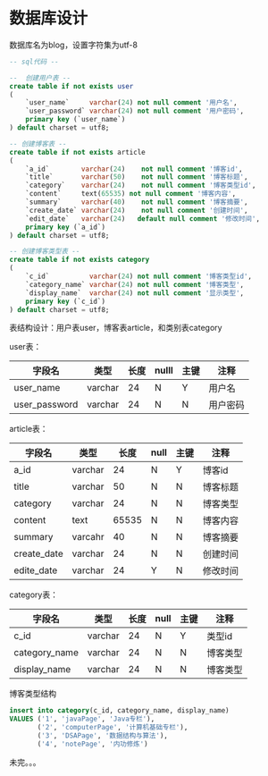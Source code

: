 # 数据库设计

数据库名为blog，设置字符集为utf-8
```sql
-- sql代码 --

--  创建用户表 --
create table if not exists user
(
    `user_name`     varchar(24) not null comment '用户名',
    `user_password` varchar(24) not null comment '用户密码',
    primary key (`user_name`)
) default charset = utf8;

-- 创建博客表 --
create table if not exists article
(
    `a_id`        varchar(24)    not null comment '博客id',
    `title`       varchar(50)    not null comment '博客标题',
    `category`    varchar(24)    not null comment '博客类型id',
    `content`     text(65535) not null comment '博客内容',
    `summary`     varchar(40)    not null comment '博客摘要',
    `create_date` varchar(24)    not null comment '创建时间',
    `edit_date`   varchar(24)   default null comment '修改时间',
    primary key (`a_id`)
) default charset = utf8;

-- 创建博客类型表 --
create table if not exists category
(
    `c_id`          varchar(24) not null comment '博客类型id',
    `category_name` varchar(24) not null comment '博客类型',
    `display_name`  varchar(24) not null comment '显示类型',
    primary key (`c_id`)
) default charset = utf8;


```

表结构设计：用户表user，博客表article，和类别表category

user表：

字段名 | 类型 | 长度 | nulll | 主键 | 注释 
---------|----------|---------|---------|---------|---------
 user_name | varchar | 24 | N | Y | 用户名
 user_password | varchar | 24 | N | N  | 用户密码


 article表：

 字段名 | 类型 | 长度 |  null  | 主键 | 注释
---------|----------|---------|---------|---------|---------
 a_id | varchar | 24 | N | Y | 博客id
 title | varchar | 50|N | N | 博客标题
 category | varchar | 24 | N | N | 博客类型 
 content | text | 65535 | N | N | 博客内容
 summary | varcahr | 40 | N | N | 博客摘要
 create_date |  varchar  | 24 | N | N | 创建时间
 edite_date | varchar | 24 |  Y | N | 修改时间 

category表：

字段名 | 类型 | 长度 |  null |  主键 | 注释
---------|----------|---------|---------|---------|---------
 c_id | varchar | 24  | N | Y | 类型id 
 category_name | varchar | 24 | N| N | 博客类型 
 display_name | varchar | 24 | N| N | 博客类型 


博客类型结构
```sql
insert into category(c_id, category_name, display_name)
VALUES ('1', 'javaPage', 'Java专栏'),
       ('2', 'computerPage', '计算机基础专栏'),
       ('3', 'DSAPage', '数据结构与算法'),
       ('4', 'notePage', '内功修炼')
```

未完。。。

